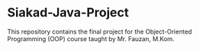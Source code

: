 # Siakad-Java-Project
This repository contains the final project for the Object-Oriented Programming (OOP) course taught by Mr. Fauzan, M.Kom.

